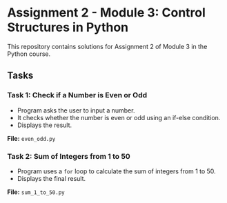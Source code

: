 # Assignment 2 - Module 3: Control Structures in Python

This repository contains solutions for Assignment 2 of Module 3 in the Python course.

## Tasks

### Task 1: Check if a Number is Even or Odd
- Program asks the user to input a number.
- It checks whether the number is even or odd using an if-else condition.
- Displays the result.

**File:** `even_odd.py`

### Task 2: Sum of Integers from 1 to 50
- Program uses a `for` loop to calculate the sum of integers from 1 to 50.
- Displays the final result.

**File:** `sum_1_to_50.py`
